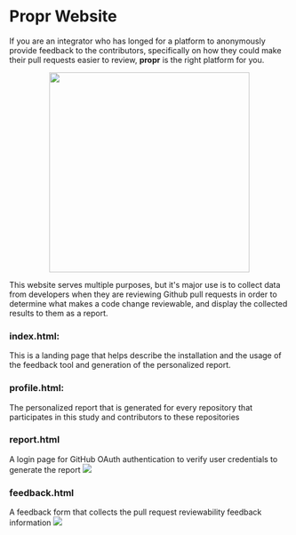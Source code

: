 # Propr Website
If you are an integrator who has longed for a platform to anonymously provide feedback to the contributors, specifically on how they could make their pull requests easier to review, **propr** is the right platform for you.
<p align="center">
<img src="https://github.com/achyudhk/Propr-Website/blob/master/img/propr_logo_straight.png" width="360">
</p>
This website serves multiple purposes, but it's major use is to collect data from developers when they are reviewing Github pull requests in order to determine what makes a code change reviewable, and display the collected results to them as a report.

### index.html:
This is a landing page that helps describe the installation and the usage of the feedback tool and generation of the personalized report.

### profile.html:
The personalized report that is generated for every repository that participates in this study and contributors to these repositories

### report.html
A login page for GitHub OAuth authentication to verify user credentials to generate the report
![](https://github.com/achyudhk/Propr-Website/blob/master/img/report.png)

### feedback.html
A feedback form that collects the pull request reviewability feedback information
![](https://github.com/achyudhk/Propr-Website/blob/master/img/form.png)
